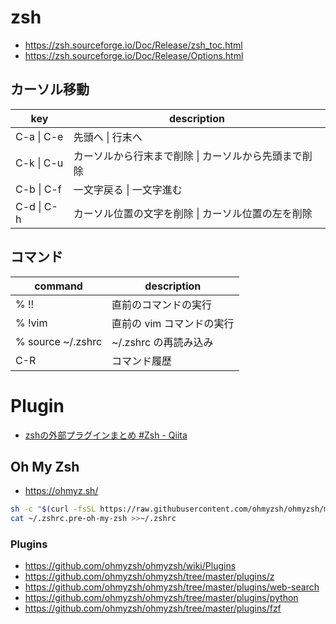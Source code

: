 # zsh
- https://zsh.sourceforge.io/Doc/Release/zsh_toc.html
- https://zsh.sourceforge.io/Doc/Release/Options.html
## カーソル移動
| key | description |
| ---- | ------ |
| C-a \| C-e | 先頭へ \| 行末へ |
| C-k \| C-u | カーソルから行末まで削除 \| カーソルから先頭まで削除 |
| C-b \| C-f | 一文字戻る \| 一文字進む |
| C-d \| C-h | カーソル位置の文字を削除 \| カーソル位置の左を削除|

## コマンド
| command | description |
| ------- | ----------- |
| % !!      | 直前のコマンドの実行 |
| % !vim    | 直前の vim コマンドの実行 |
| % source ~/.zshrc | ~/.zshrc の再読み込み |
| C-R | コマンド履歴 |
  
# Plugin
- [zshの外部プラグインまとめ #Zsh - Qiita](https://qiita.com/mollifier/items/1220c0eeaa93e82f8afc)
## Oh My Zsh
- https://ohmyz.sh/
```zsh
sh -c "$(curl -fsSL https://raw.githubusercontent.com/ohmyzsh/ohmyzsh/master/tools/install.sh)"
cat ~/.zshrc.pre-oh-my-zsh >>~/.zshrc
```
### Plugins
- https://github.com/ohmyzsh/ohmyzsh/wiki/Plugins
- https://github.com/ohmyzsh/ohmyzsh/tree/master/plugins/z
- https://github.com/ohmyzsh/ohmyzsh/tree/master/plugins/web-search
- https://github.com/ohmyzsh/ohmyzsh/tree/master/plugins/python
- https://github.com/ohmyzsh/ohmyzsh/tree/master/plugins/fzf

